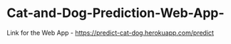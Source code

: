 # Cat-and-Dog-Prediction-Web-App-

Link for the Web App - https://predict-cat-dog.herokuapp.com/predict
